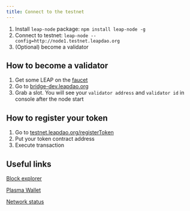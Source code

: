 ```yaml
---
title: Connect to the testnet
---
```


1. Install `leap-node` package: `npm install leap-node -g`
2. Connect to testnet: `leap-node --config=http://node1.testnet.leapdao.org`
3. (Optional) become a validator

## How to become a validator

1. Get some LEAP on the [faucet](https://testnet.leapdao.org/faucet)
2. Go to [bridge-dev.leapdao.org](https://testnet.leapdao.org/stake)
3. Grab a slot. You will see your `validator address` and `validator id` in console after the node start

## How to register your token

1. Go to [testnet.leapdao.org/registerToken](https://testnet.leapdao.org/registerToken)
2. Put your token contract address
3. Execute transaction

## Useful links

[Block explorer](https://testnet.leapdao.org/explorer)

[Plasma Wallet](https://testnet.leapdao.org/wallet)

[Network status](https://testnet.leapdao.org/status)